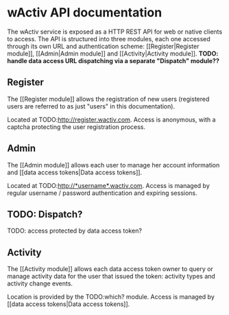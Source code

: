 # wActiv API documentation

The wActiv service is exposed as a HTTP REST API for web or native clients to access. The API is structured into three modules, each one accessed through its own URL and authentication scheme: [[Register|Register module]], [[Admin|Admin module]] and [[Activity|Activity module]]. **TODO: handle data access URL dispatching via a separate "Dispatch" module??**

## Register

The [[Register module]] allows the registration of new users (registered users are referred to as just "users" in this documentation).

Located at TODO:<http://register.wactiv.com>. Access is anonymous, with a captcha protecting the user registration process.

## Admin

The [[Admin module]] allows each user to manage her account information and [[data access tokens|Data access tokens]].

Located at TODO:<http://*username*.wactiv.com>. Access is managed by regular username / password authentication and expiring sessions.

## TODO: Dispatch?

TODO: access protected by data access token?

## Activity

The [[Activity module]] allows each data access token owner to query or manage activity data for the user that issued the token: activity types and activity change events.

Location is provided by the TODO:which? module. Access is managed by [[data access tokens|Data access tokens]].